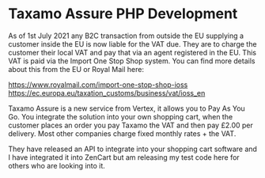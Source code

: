 # Taxamo Assure PHP Development

As of 1st July 2021 any B2C transaction from outside the EU supplying a customer inside the EU is now liable for the VAT due. They are to charge the customer their local VAT and pay that via an agent registered in the EU. This VAT is paid via the Import One Stop Shop system. You can find more details about this from the EU or Royal Mail here:

https://www.royalmail.com/import-one-stop-shop-ioss
https://ec.europa.eu/taxation_customs/business/vat/ioss_en

Taxamo Assure is a new service from Vertex, it allows you to Pay As You Go. You integrate the solution into your own shopping cart, when the customer places an order you pay Taxamo the VAT and then pay £2.00 per delivery. Most other companies charge fixed monthly rates + the VAT.

They have released an API to integrate into your shopping cart software and I have integrated it into ZenCart but am releasing my test code here for others who are looking into it.
